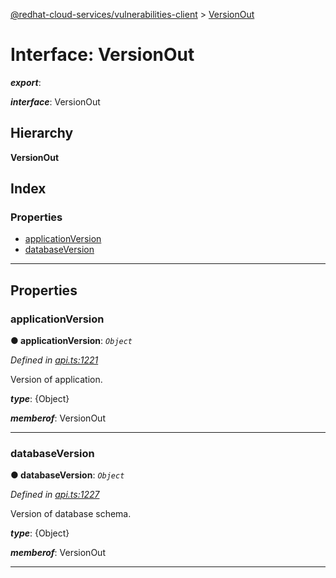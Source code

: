 [@redhat-cloud-services/vulnerabilities-client](../README.md) > [VersionOut](../interfaces/versionout.md)

# Interface: VersionOut

*__export__*: 

*__interface__*: VersionOut

## Hierarchy

**VersionOut**

## Index

### Properties

* [applicationVersion](versionout.md#applicationversion)
* [databaseVersion](versionout.md#databaseversion)

---

## Properties

<a id="applicationversion"></a>

###  applicationVersion

**● applicationVersion**: *`Object`*

*Defined in [api.ts:1221](https://github.com/RedHatInsights/javascript-clients/blob/master/packages/vulnerabilities/git-api/api.ts#L1221)*

Version of application.

*__type__*: {Object}

*__memberof__*: VersionOut

___
<a id="databaseversion"></a>

###  databaseVersion

**● databaseVersion**: *`Object`*

*Defined in [api.ts:1227](https://github.com/RedHatInsights/javascript-clients/blob/master/packages/vulnerabilities/git-api/api.ts#L1227)*

Version of database schema.

*__type__*: {Object}

*__memberof__*: VersionOut

___

